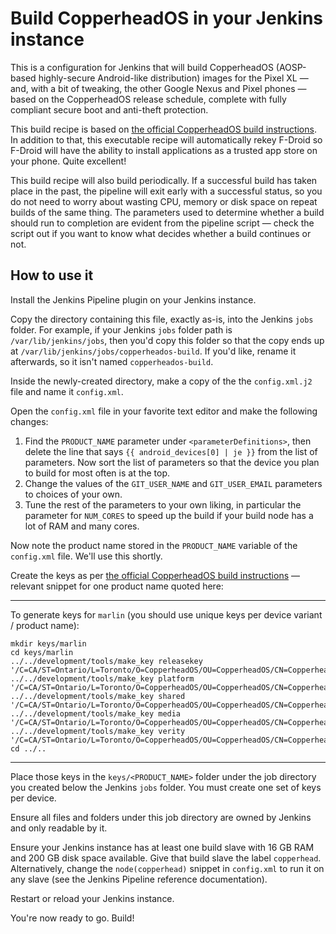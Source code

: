 # Build CopperheadOS in your Jenkins instance

This is a configuration for Jenkins that will build CopperheadOS (AOSP-based
highly-secure Android-like distribution) images for the Pixel XL — and,
with a bit of tweaking, the other Google Nexus and Pixel phones —
based on the CopperheadOS release schedule, complete with fully compliant
secure boot and anti-theft protection.

This build recipe is based on [the official CopperheadOS build instructions](https://copperhead.co/android/docs/building).
In addition to that, this executable recipe will automatically
rekey F-Droid so F-Droid will have the ability to install applications
as a trusted app store on your phone.  Quite excellent!

This build recipe will also build periodically.  If a successful build
has taken place in the past, the pipeline will exit early with a
successful status, so you do not need to worry about wasting CPU,
memory or disk space on repeat builds of the same thing.  The parameters
used to determine whether a build should run to completion are evident
from the pipeline script — check the script out if you want to know
what decides whether a build continues or not.

## How to use it

Install the Jenkins Pipeline plugin on your Jenkins instance.

Copy the directory containing this file, exactly as-is, into the Jenkins
`jobs` folder.  For example, if your Jenkins `jobs` folder path is
`/var/lib/jenkins/jobs`, then you'd copy this folder so that the copy
ends up at `/var/lib/jenkins/jobs/copperheados-build`.  If you'd like,
rename it afterwards, so it isn't named `copperheados-build`.

Inside the newly-created directory, make a copy of the the `config.xml.j2`
file and name it `config.xml`.

Open the `config.xml` file in your favorite text editor and make the
following changes:

1. Find the `PRODUCT_NAME` parameter under `<parameterDefinitions>`,
   then delete the line that says `{{ android_devices[0] | je }}` from
   the list of parameters.  Now sort the list of parameters so that the
   device you plan to build for most often is at the top.
2. Change the values of the `GIT_USER_NAME` and `GIT_USER_EMAIL`
   parameters to choices of your own.
3. Tune the rest of the parameters to your own liking, in particular the
   parameter for `NUM_CORES` to speed up the build if your build node
   has a lot of RAM and many cores.

Now note the product name stored in the `PRODUCT_NAME` variable of the
`config.xml` file.  We'll use this shortly.

Create the keys as per
[the official CopperheadOS build instructions](https://copperhead.co/android/docs/building)
 — relevant snippet for one product name quoted here:

--------------------------------------------------------------------------

To generate keys for `marlin` (you should use unique keys per
device variant / product name):

    mkdir keys/marlin
    cd keys/marlin
    ../../development/tools/make_key releasekey '/C=CA/ST=Ontario/L=Toronto/O=CopperheadOS/OU=CopperheadOS/CN=CopperheadOS/emailAddress=copperheados@copperhead.co'
    ../../development/tools/make_key platform '/C=CA/ST=Ontario/L=Toronto/O=CopperheadOS/OU=CopperheadOS/CN=CopperheadOS/emailAddress=copperheados@copperhead.co'
    ../../development/tools/make_key shared '/C=CA/ST=Ontario/L=Toronto/O=CopperheadOS/OU=CopperheadOS/CN=CopperheadOS/emailAddress=copperheados@copperhead.co'
    ../../development/tools/make_key media '/C=CA/ST=Ontario/L=Toronto/O=CopperheadOS/OU=CopperheadOS/CN=CopperheadOS/emailAddress=copperheados@copperhead.co'
    ../../development/tools/make_key verity '/C=CA/ST=Ontario/L=Toronto/O=CopperheadOS/OU=CopperheadOS/CN=CopperheadOS/emailAddress=copperheados@copperhead.co'
    cd ../..

--------------------------------------------------------------------------

Place those keys in the `keys/<PRODUCT_NAME>` folder under the job directory
you created below the Jenkins `jobs` folder.  You must create one set of
keys per device.

Ensure all files and folders under this job directory are owned by Jenkins
and only readable by it.

Ensure your Jenkins instance has at least one build slave with 16 GB RAM
and 200 GB disk space available.  Give that build slave the label `copperhead`.
Alternatively, change the `node(copperhead)` snippet in `config.xml`
to run it on any slave (see the Jenkins Pipeline reference documentation).

Restart or reload your Jenkins instance.

You're now ready to go.  Build!
